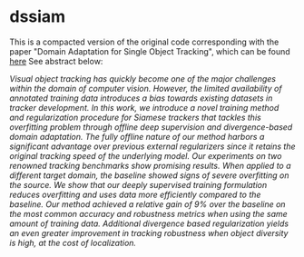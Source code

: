 # dssiam
This is a compacted version of the original code corresponding with the paper "Domain Adaptation for Single Object Tracking", which can be found [here](https://scripties.uba.uva.nl/search?id=712690;setlang=en) See abstract below:

<em>Visual object tracking has quickly become one of the major challenges within the domain of computer vision. However, the limited availability of annotated training data introduces a bias towards existing datasets in tracker development. In this work, we introduce a novel training method and regularization procedure for Siamese trackers that tackles this overfitting problem through offline deep supervision and divergence-based domain adaptation. The fully offline nature of our method harbors a significant advantage over previous external regularizers since it retains the original tracking speed of the underlying model. Our experiments on two renowned tracking benchmarks show promising results. When applied to a different target domain, the baseline
showed signs of severe overfitting on the source. We show that our deeply supervised training formulation reduces overfitting and uses data more efficiently compared to the baseline. Our method achieved a relative gain of 9% over the baseline on the most common accuracy and robustness metrics when using the same amount of training data. Additional divergence based regularization yields an even greater improvement in tracking robustness when object diversity is high, at the cost of localization.</em>
